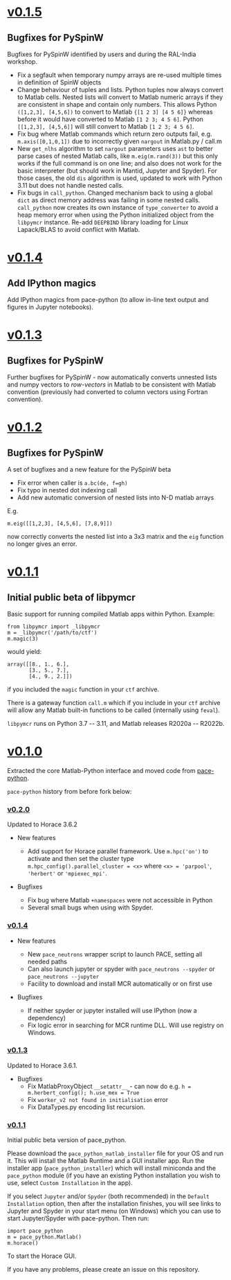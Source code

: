 # [v0.1.5](https://github.com/pace-neutrons/libpymcr/compare/v0.1.4...v0.1.5)

## Bugfixes for PySpinW

Bugfixes for PySpinW identified by users and during the RAL-India workshop.

* Fix a segfault when temporary numpy arrays are re-used multiple times in definition of SpinW objects
* Change behaviour of tuples and lists. Python tuples now always convert to Matlab cells. Nested lists will convert to Matlab numeric arrays if they are consistent in shape and contain only numbers. This allows Python `([1,2,3], [4,5,6])` to convert to Matlab `{[1 2 3] [4 5 6]}` whereas before it would have converted to Matlab `[1 2 3; 4 5 6]`. Python `[[1,2,3], [4,5,6]]` will still convert to Matlab `[1 2 3; 4 5 6]`.
* Fix bug where Matlab commands which return zero outputs fail, e.g. `m.axis([0,1,0,1])` due to incorrectly given `nargout` in Matlab.py / call.m
* New `get_nlhs` algorithm to set `nargout` parameters uses `ast` to better parse cases of nested Matlab calls, like `m.eig(m.rand(3))` but this only works if the full command is on one line; and also does not work for the basic interpreter (but should work in Mantid, Jupyter and Spyder). For those cases, the old `dis` algorithm is used, updated to work with Python 3.11 but does not handle nested calls.
* Fix bugs in `call_python`. Changed mechanism back to using a global `dict` as direct memory address was failing in some nested calls. `call_python` now creates its own instance of `type_converter` to avoid a heap memory error when using the Python initialized object from the `libpymcr` instance. Re-add `DEEPBIND` library loading for Linux Lapack/BLAS to avoid conflict with Matlab.


# [v0.1.4](https://github.com/pace-neutrons/libpymcr/compare/v0.1.3...v0.1.4)

## Add IPython magics

Add IPython magics from pace-python (to allow in-line text output and figures in Jupyter notebooks).


# [v0.1.3](https://github.com/pace-neutrons/libpymcr/compare/v0.1.2...v0.1.3)

## Bugfixes for PySpinW

Further bugfixes for PySpinW - now automatically converts unnested lists and numpy vectors to *row-vectors* in Matlab to be consistent with Matlab convention (previously had converted to column vectors using Fortran convention).


# [v0.1.2](https://github.com/pace-neutrons/libpymcr/compare/v0.1.1...v0.1.2)

## Bugfixes for PySpinW

A set of bugfixes and a new feature for the PySpinW beta

* Fix error when caller is `a.bc(de, f=gh)`
* Fix typo in nested dot indexing call
* Add new automatic conversion of nested lists into N-D matlab arrays

E.g.


```
m.eig([[1,2,3], [4,5,6], [7,8,9]])
```

now correctly converts the nested list into a 3x3 matrix and the `eig` function no longer gives an error.


# [v0.1.1](https://github.com/pace-neutrons/libpymcr/compare/v0.1.0...v0.1.1)

## Initial public beta of libpymcr

Basic support for running compiled Matlab apps within Python. Example:

```
from libpymcr import _libpymcr
m = _libpymcr('/path/to/ctf')
m.magic(3)
```

would yield:

```
array([[8., 1., 6.],
       [3., 5., 7.],
       [4., 9., 2.]])
```

if you included the `magic` function in your `ctf` archive.

There is a gateway function `call.m` which if you include in your `ctf` archive
will allow any Matlab built-in functions to be called (internally using `feval`).

`libpymcr` runs on Python 3.7 -- 3.11, and Matlab releases R2020a -- R2022b.

# [v0.1.0](https://github.com/pace-neutrons/libpymcr/compare/08b2c72...v0.1.0)

Extracted the core Matlab-Python interface and moved code from [pace-python](https://github.com/pace-neutrons/pace-python).

`pace-python` history from before fork below:

### [v0.2.0](https://github.com/pace-neutrons/pace-python/compare/v0.1.4...v0.2.0)

Updated to Horace 3.6.2

* New features
  - Add support for Horace parallel framework. Use `m.hpc('on')` to activate and then set the cluster type `m.hpc_config().parallel_cluster = <x>` where `<x> = 'parpool'`, `'herbert'` or `'mpiexec_mpi'`.

* Bugfixes
  - Fix bug where Matlab `+namespaces` were not accessible in Python
  - Several small bugs when using with Spyder.

### [v0.1.4](https://github.com/pace-neutrons/pace-python/compare/v0.1.3...v0.1.4)

* New features
  - New `pace_neutrons` wrapper script to launch PACE, setting all needed paths
  - Can also launch jupyter or spyder with `pace_neutrons --spyder` or `pace_neutrons --jupyter`
  - Facility to download and install MCR automatically or on first use

* Bugfixes
  - If neither spyder or jupyter installed will use IPython (now a dependency)
  - Fix logic error in searching for MCR runtime DLL. Will use registry on Windows.

### [v0.1.3](https://github.com/pace-neutrons/pace-python/compare/v0.1.1...v0.1.3)

Updated to Horace 3.6.1.

* Bugfixes
  - Fix MatlabProxyObject `__setattr__` - can now do e.g. `h = m.herbert_config(); h.use_mex = True`
  - Fix `worker_v2 not found in initialisation` error
  - Fix DataTypes.py encoding list recursion.

### [v0.1.1](https://github.com/pace-neutrons/pace-python/compare/v0.1.0...v0.1.1)

Initial public beta version of pace_python.

Please download the `pace_python_matlab_installer` file for your OS and run it. This will install the Matlab Runtime and a GUI installer app. Run the installer app (`pace_python_installer`) which will install miniconda and the `pace_python` module (if you have an existing Python installation you wish to use, select `Custom Installation` in the app).

If you select `Jupyter` and/or `Spyder` (both recommended) in the `Default Installation` option, then after the installation finishes, you will see links to Jupyter and Spyder in your start menu (on Windows) which you can use to start Jupyter/Spyder with pace-python. Then run:

```
import pace_python
m = pace_python.Matlab()
m.horace()
```

To start the Horace GUI.

If you have any problems, please create an issue on this repository.
